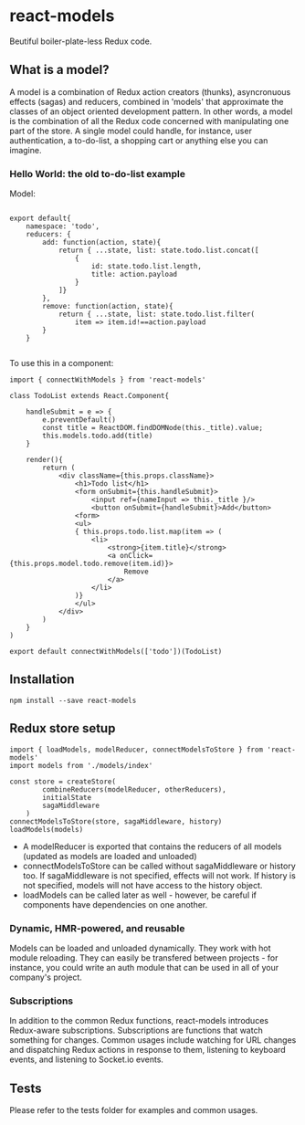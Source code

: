 # react-models

Beutiful boiler-plate-less Redux code.

## What is a model?

A model is a combination of Redux action creators (thunks), 
asyncronuous effects (sagas) and reducers, combined in 'models' that approximate the classes of an
object oriented development pattern. In other words, a model is the
combination of all the Redux code concerned with manipulating one part
of the store. A single model could handle, for instance, 
user authentication, a to-do-list, a shopping cart or anything else you
can imagine.

### Hello World: the old to-do-list example

Model:
```

export default{
    namespace: 'todo',
    reducers: {
        add: function(action, state){
            return { ...state, list: state.todo.list.concat([
                { 
                    id: state.todo.list.length,
                    title: action.payload
                }
            ]}
        },
        remove: function(action, state){
            return { ...state, list: state.todo.list.filter(
                item => item.id!==action.payload
        }
    }
    
```
To use this in a component:
```
import { connectWithModels } from 'react-models'

class TodoList extends React.Component{

    handleSubmit = e => {
        e.preventDefault()
        const title = ReactDOM.findDOMNode(this._title).value;
        this.models.todo.add(title)
    }
    
    render(){
        return (
            <div className={this.props.className}>
                <h1>Todo list</h1>
                <form onSubmit={this.handleSubmit}>
                    <input ref={nameInput => this._title }/>
                    <button onSubmit={handleSubmit}>Add</button>
                <form>
                <ul>
                { this.props.todo.list.map(item => (
                    <li>
                        <strong>{item.title}</strong>
                        <a onClick={this.props.model.todo.remove(item.id)}>
                            Remove
                        </a>
                    </li>
                )}
                </ul>
            </div>
        )
    }
)

export default connectWithModels(['todo'])(TodoList)
```

## Installation

```$xslt
npm install --save react-models
```

## Redux store setup

```
import { loadModels, modelReducer, connectModelsToStore } from 'react-models'
import models from './models/index'

const store = createStore(
        combineReducers(modelReducer, otherReducers),
        initialState
        sagaMiddleware
    )
connectModelsToStore(store, sagaMiddleware, history)
loadModels(models)
```
* A modelReducer is exported that contains the reducers of all models
(updated as models are loaded and unloaded)
* connectModelsToStore can be called without sagaMiddleware or history too.
If sagaMiddleware is not specified, effects will not work.
If history is not specified, models will not have access to the history object.
* loadModels can be called later as well - however, be careful if components have dependencies on one another.

### Dynamic, HMR-powered, and reusable

Models can be loaded and unloaded dynamically. They work with hot module reloading.
They can easily be transfered between projects - for instance, you could write an
auth module that can be used in all of your company's project.

### Subscriptions

In addition to the common Redux functions, react-models introduces Redux-aware
subscriptions. Subscriptions are functions that watch something for changes.
Common usages include watching for URL changes and dispatching Redux actions in
response to them, listening to keyboard events, and listening to Socket.io events.

## Tests

Please refer to the tests folder for examples and common usages.

